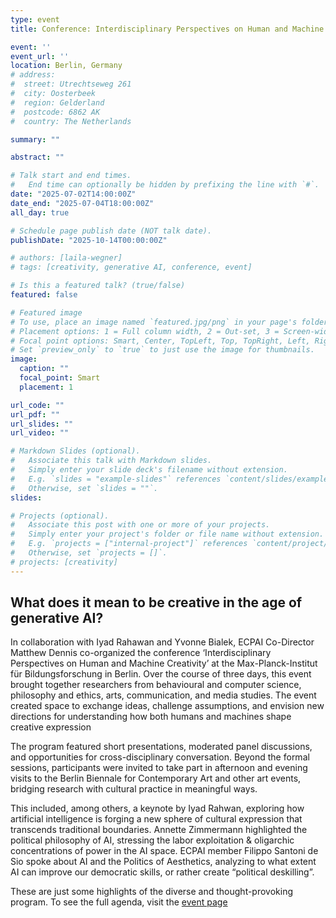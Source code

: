 ```yaml
---
type: event
title: Conference: Interdisciplinary Perspectives on Human and Machine Creativity 

event: ''
event_url: ''
location: Berlin, Germany
# address:
#  street: Utrechtseweg 261
#  city: Oosterbeek
#  region: Gelderland
#  postcode: 6862 AK
#  country: The Netherlands

summary: ""

abstract: ""

# Talk start and end times.
#   End time can optionally be hidden by prefixing the line with `#`.
date: "2025-07-02T14:00:00Z"
date_end: "2025-07-04T18:00:00Z"
all_day: true

# Schedule page publish date (NOT talk date).
publishDate: "2025-10-14T00:00:00Z"

# authors: [laila-wegner]
# tags: [creativity, generative AI, conference, event]

# Is this a featured talk? (true/false)
featured: false

# Featured image
# To use, place an image named `featured.jpg/png` in your page's folder.
# Placement options: 1 = Full column width, 2 = Out-set, 3 = Screen-width
# Focal point options: Smart, Center, TopLeft, Top, TopRight, Left, Right, BottomLeft, Bottom, BottomRight
# Set `preview_only` to `true` to just use the image for thumbnails.
image:
  caption: ""
  focal_point: Smart
  placement: 1

url_code: ""
url_pdf: ""
url_slides: ""
url_video: ""

# Markdown Slides (optional).
#   Associate this talk with Markdown slides.
#   Simply enter your slide deck's filename without extension.
#   E.g. `slides = "example-slides"` references `content/slides/example-slides.md`.
#   Otherwise, set `slides = ""`.
slides:

# Projects (optional).
#   Associate this post with one or more of your projects.
#   Simply enter your project's folder or file name without extension.
#   E.g. `projects = ["internal-project"]` references `content/project/deep-learning/index.md`.
#   Otherwise, set `projects = []`.
# projects: [creativity]
---
```


## What does it mean to be creative in the age of generative AI? 

In collaboration with Iyad Rahawan and Yvonne Bialek, ECPAI Co-Director Matthew Dennis co-organized the conference ‘Interdisciplinary Perspectives on Human and Machine Creativity’ at the Max-Planck-Institut für Bildungsforschung in Berlin. Over the course of three days, this event brought together researchers from behavioural and computer science, philosophy and ethics, arts, communication, and media studies. The event created space to exchange ideas, challenge assumptions, and envision new directions for understanding how both humans and machines shape creative expression 
 
The program featured short presentations, moderated panel discussions, and opportunities for cross-disciplinary conversation. Beyond the formal sessions, participants were invited to take part in afternoon and evening visits to the Berlin Biennale for Contemporary Art and other art events, bridging research with cultural practice in meaningful ways. 

This included, among others, a keynote by Iyad Rahwan, exploring how artificial intelligence is forging a new sphere of cultural expression that transcends traditional boundaries. Annette Zimmermann highlighted the political philosophy of AI, stressing the labor exploitation & oligarchic concentrations of power in the AI space. ECPAI member Filippo Santoni de Sio spoke about AI and the Politics of Aesthetics, analyzing to what extent AI can improve our democratic skills, or rather create “political deskilling”.  

These are just some highlights of the diverse and thought-provoking program. To see the full agenda, visit the [event page ](https://www.mpib-berlin.mpg.de/research/research-centers/chm/conferences/summerschool)

